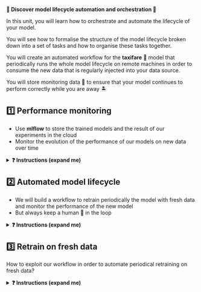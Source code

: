 
[//]: # ( presentation of the unit )

**🥁 Discover model lifecycle automation and orchestration 🎻**

In this unit, you will learn how to orchestrate and automate the lifecycle of your model.

You will see how to formalise the structure of the model lifecycle broken down into a set of tasks and how to organise these tasks together.

You will create an automated workflow for the **taxifare** 🚕 model that periodically runs the whole model lifecycle on remote machines in order to consume the new data that is regularly injected into your data source.

You will store monitoring data 🔎 to ensure that your model continues to perform correctly while you are away 🏝

## 1️⃣ Performance monitoring

- Use **mlflow** to store the trained models and the result of our experiments in the cloud
- Monitor the evolution of the performance of our models on new data over time

<details>
  <summary markdown='span'><strong>❓ Instructions (expand me)</strong></summary>

[//]: # ( challenge tech stack: mlflow )

**💻 Install the package of the current challenge with `make reinstall_package`**

Notice we've added 3 new packages: `mlflow`, `prefect` and  `psycopg2`

In addition, you need to install 2 binaries [Graphviz](https://graphviz.org/) and [xdg-utils](https://www.freedesktop.org/wiki/Software/xdg-utils/) to make Prefect work smoothly:

<details>
  <summary markdown='span'>⚙️ Mac OsX</summary>

```bash
brew install graphviz
```

</details>

<details>
  <summary markdown='span'>⚙️ Mac OsX</summary>

```bash
sudo apt install graphviz xdg-utils
```

</details>

**💻 Do not forget to handle your `.env` file**

_copy_ the `.env.sample`, _fill_ the `.env`, _allow_ `direnv`


### Configure your project for mlflow

The **WagonCab** tech team put in production a **mlflow** server located at [https://mlflow.lewagon.ai](https://mlflow.lewagon.ai). This will be useful in order to track your experiments and store your trained models.

We added a new `MODEL_TARGET` variable to the `.env` project configuration file. This variable defines how the `taxifare-model` package should save the _outputs of the training_ (i.e. the trained _model_, the training _parameters_ and _metrics_) once the training is ov.er. `MODEL_TARGET` can take 2 values: `local` or `mlflow`

❓ **What parameters do you need to interact with mlflow ?**

**📝 Edit your `.env` project configuration file:**

- `MODEL_TARGET` with the corresponding value
- `MLFLOW_EXPERIMENT` should contain `taxifare_experiment_<user.github_nickname>`
- `MLFLOW_MODEL_NAME` should contain `taxifare_<user.github_nickname>`

**🧪 Run the tests with `make test_mlflow_config`**

### Push your parameters

❓ **How do you push your training parameters to mlflow ?**

Let's update the code to push the experiment parameters to mlflow once the training is done.

The pushed params can include `learning_rate`, `batch_size`, and `context`. The code in the `taxifare.interface.main` module already pushes these for you thanks to the `taxifare.ml_logic.registry.save_model()` function:

```python
# main.py
def train()
    #[...]
    model = ...

    params = dict(
        # hyper parameters
        learning_rate=learning_rate,
        batch_size=batch_size,
        # package behavior
        context="train",
        chunk_size=CHUNK_SIZE,
        # data source
        cleaned_first_row=first_row,
        cleaned_row_count=row_count)

    metrics = dict(mean_val=mean_val_mae)

    save_model(model=model, params=params, metrics=metrics)
```

**💻 Complete the first step of the `save_model` function in the `taxifare.ml_logic.registry` module**

```python
# registry.py
def save_model(model: Model = None,
               params: dict = None,
               metrics: dict = None) -> None:
    """
    persist trained model, params and metrics
    """

    if os.environ.get("MODEL_TARGET") == "mlflow":

        print(Fore.BLUE + "\nSave model to mlflow..." + Style.RESET_ALL)

        # retrieve mlflow env params
        # YOUR CODE HERE

        with mlflow.start_run():

            # push parameters to mlflow
            # YOUR CODE HERE
```

**🧪 Try to run the training using `make run_train`**

**✅ Check on the mlflow interface if your parameters has been pushed**

<details>
  <summary markdown='span'><strong> 💡 Hint </strong></summary>

  Have a look at the [mlflow python API documentation](https://mlflow.org/docs/latest/python_api/mlflow.html).

  Do not forget to set the tracking server with `mlflow.set_tracking_uri` and to provide an experiment name with `mlflow.set_experiment`.
</details>

### Push your metrics

❓ **How do you push your training metrics to mlflow ?**

Let's now push the metrics to mlflow. The code should be almost the same as for the parameters of the experiment.

The pushed metrics can include `val_mae`, `mean_val` and `mae`. Again, it is already handled in the `taxifare.interface.main` module:

```python
# main.py
def evaluate()
    #[...]
    metrics_dict = evaluate_model(model=model, X=X_new_processed, y=y_new)
    #[...]
    save_model(params=params, metrics=metrics_dict)
```

**💻 Complete the second step of the `save_model` function in the `taxifare.ml_logic.registry` module**

```python
# registry.py
def save_model(model: Model = None,
               params: dict = None,
               metrics: dict = None) -> None:
    """
    persist trained model, params and metrics
    """

    if os.environ.get("MODEL_TARGET") == "mlflow":
        #[...]
        with mlflow.start_run():
            # STEP 1: push parameters to mlflow
            #[...]

            # STEP 2: push metrics to mlflow
            # YOUR CODE HERE
```

**💻 Try to run an evaluation using `make run_evaluate`**

- At the moment we evaluate on the train set, but don't worry, we will soon simulate new data coming in.

**✅ Check your metrics has been pushed to mlflow**

### Push your trained model

❓ **How do you push your trained model to mlflow ?**

Now for the better part: mlflow allows us to store the trained model so that we can easily refer to it when we want to make a prediction.

This will allow you colleagues to use smoothly the model you have trained !

**💻 Complete the third step of the `save_model` function in the `taxifare.ml_logic.registry` module**

```python
# registry.py
def save_model(model: Model = None,
               params: dict = None,
               metrics: dict = None) -> None:
    """
    persist trained model, params and metrics
    """

    if os.environ.get("MODEL_TARGET") == "mlflow":
        #[...]
        with mlflow.start_run():
            # STEP 1: push parameters to mlflow
            #[...]

            # STEP 2: push metrics to mlflow
            # [...]

            # STEP 3: push model to mlflow
            # YOUR CODE HERE
```

**💻 Try to run a training using `make run_train`**

**✅ Check your model has been pushed to mlflow**

**💻 Put your model in Production in the mlflow UI**

<details>
  <summary markdown='span'><strong> 💡 Hint</strong></summary>

  Have a look at the [mlflow python API for Keras](https://mlflow.org/docs/latest/python_api/mlflow.keras.html) and find a function allowing you to upload your trained model.
</details>

### Make a prediction from you model saved in mlflow

What use is it to store my model in mlflow you say ? Well for starters mlflow allows you to handle very easily the lifecycle stage (_None_, _Staging_ or _Production_) of the model in order to synchronize the information accross the team. And more importantly, it allows any application to load a trained model in a given stage in order to make a prediction.

❓ **How do you make a prediction from a trained model stored in mlflow ?**

**💻 Complete the `load_model` function in the `taxifare.ml_logic.registry` module, then run a prediction using `make run_pred`**

<details>
  <summary markdown='span'><strong> 💡 Hint </strong></summary>

  Have a look at the [mlflow python API for Keras](https://mlflow.org/docs/latest/python_api/mlflow.keras.html) and find a function allowing you to retrieve your trained model.
</details>

🏁 Congrats! Your `taxifare` package is now persisting every aspect of your experiments in **mlflow**

</details>

## 2️⃣ Automated model lifecycle

- We will build a workflow to retrain periodically the model with fresh data and monitor the performance of the new model
- But always keep a human 👀 in the loop

<details>
  <summary markdown='span'><strong>❓ Instructions (expand me)</strong></summary>

The WagonCab tech team is amazed by your work and decides to assign to you a new challenging task: automating the complete workflow of the model lifecycle.

The team wants to value your time as much as possible and tasked an itern to provide you with the **Prefect** boilerplate code for a new package that will allow you to automate the complete lifecycle of your model 🤩

### Workflow package structure

Here are the new files added by the intern:

``` bash
.
└── taxifare
    ├── .python-version
    ├── Makefile
    ├── requirements.txt
    ├── setup.py
    ├── flow
    │   ├── flow.py                               # ♻️ workflow lifecycle code
    │   └── main.py                               # 🚀 workflow launcher
    ├── data_sources
    │   ├── big_query.py
    │   └── local_disk.py
    ├── interface
    │   └── main.py
    └── ml_logic
        ├── data.py
        ├── encoders.py
        ├── model.py
        ├── params.py
        ├── preprocessor.py
        ├── registry.py
        ├── registry_db.py                    # 📦 mlflow database interface
        └── utils.py
```

#### `taxifare.flow.flow`

The trainee provided you with a full **Prefect** workflow boilerplate that they think will best allow you to plug the `taxifare` and build a complete automation for its lifecycle.

The new intern of the company is a little bit clumbsy and might have forgotten a few imports 😬

Luckily for us, the [Prefect doc](https://docs.prefect.io/orchestration/) is awesome !

#### `taxifare.flow.main`

The intern provided an entry point allowing you to trigger **ONE** run of the model lifecycle.

They also added a new `Makefile` _directive_ callable with `make run_workflow`.

Each time you run `make run_workflow` the `taxifare.flow.main` module is ran once, triggering a single full lifecycle of training for your model.

#### `taxifare.ml_logic.registry_db`

In all its wisdom, the intern thought it would be a good idea to have a function reponsible for querying the **mlflow** database in order to retrieve the latest row on which the model has trained.

This way whenever a new model lifecycle is ran the model only runs on the new data and does not retrain on data it has already seen.

### Configure your project for Prefect

❓ **What parameters do you need to interact with Prefect ?**

**📝 Edit your `.env` project configuration file:**
- `PREFECT_FLOW_NAME` should follow `taxifare_lifecycle_<user.github_nickname>` convention
- `PREFECT_LOG_LEVEL` variable to `WARNING`(more info [here](https://docs.prefect.io/core/concepts/logging.html)).

**🧪 Run the tests with `make test_prefect_config`**

### Complete the workflow

❓ **How do you complete the workflow ?**

Our goal is to be able to run the workflow in an automated way, that is without any human supervision in the loop.

We want our worflow to:
- Look for new data push by the Data Engineer of the WagonCab team in our database (the data eng will always push new data in our data source training table)
- Evaluate the performance of our current model in _Production_ (remember the mlflow stage ?) on the new data
- Train the latest model in _Production_ with the new data an see how the performance improves
- Communicate to the team the performance of the past and new models on the new data in order to decide whether to put the newly trained model in _Production_

Luckily for us, all the features are already backed in our existing `taxifare` package, so we only have to do the wiring and make sure that everything works correctly !

**💻 Complete the `taxifare.flow.main` and all the functions in the `taxifare.flow.flow` module (look for `# YOUR CODE HERE`)**

**✅ Try to `make run_workflow`**

<details>
  <summary markdown='span'><strong> 💡 Hint </strong></summary>

  You do not need to write all the code right away before you test it: just put fake values in the return of the functions that you have not finished yet and observe what happens when you `make run_workflow`.
</details>

### Leverage the Prefect suite

Now you have a functional workflow, sure you want to get the Prefect server + interface to play with.

1. Create an account on [Prefect Cloud](https://cloud.prefect.io/) and get an API key
1. Store your API key in a secret place 🙊
1. Launch a Prefect server (cf lecture)
1. Switch the `PREFECT_BACKEND_SERVER` to `production`

**💻 Try to `make run_workflow`**

**✅ Check your workflow has been pushed to your Prefect dashboard**

Feel free to play with the UI to get familiar with.

🏁 Congrats! You plugged the `taxifare` to a full workflow lifecycle

</details>

## 3️⃣ Retrain on fresh data

How to exploit our workflow in order to automate periodical retraining on fresh data?

<details>
  <summary markdown='span'><strong>❓ Instructions (expand me)</strong></summary>

The `taxifare.flow` package is now ready for production.Now we want to make it run on several iterations of new incomings data.

The data engineer of the WagonCab team provide you with a few commands of their own crafting allowing you to inject new data iteratively in your data source, either on your local machine or in **Big Query**.

### Retrieve new data

❓ **How do you know which data is new in your data source ?**

The idea is to store in mlflow along with the training parameters the index of the last data row the model has seen during the latest training.

Luckily the tech team already though of this and the `first_row` and `row_count` parameters are already stored in mlflow on each training.

They even went as far as to provide you with a **mlflow** database schema in order to allow you to retrieve the data you are looking for.

<a href="https://raw.githubusercontent.com/lewagon/data-images/master/DE/mlflow-tables.png"><img src="https://raw.githubusercontent.com/lewagon/data-images/master/DE/mlflow-tables.png" width="150" alt="mlflow tables"></a>

And because they are very kind they also hand you a small piece of paper where the secret access codes for a read only account to the database are written in cypher:

```yaml
MLFLOW_DB_USER=taxifare_readonly
MLFLOW_DB_PASSWORD=m4e7dbNPDPg8tNR2Br36NgUGd3
MLFLOW_DB_HOSTNAME=wagon-mlflo-1768.postgresql.a.osc-fr1.scalingo-dbs.com
MLFLOW_DB_PORT=37750
MLFLOW_DB_NAME=wagon_mlflo_1768
```

**📝 Fill the `MLFLOW_DB_USER`, `MLFLOW_DB_PASSWORD`, `MLFLOW_DB_HOSTNAME`, `MLFLOW_DB_PORT` and `MLFLOW_DB_NAME` variables in the `.env` project configuration**

Once the codes are in your `.env`, find an appropriate way to destroy the small piece of paper 💣 🧨 💥 🔥

**🧪 Run the tests with `make test_mlflow_db_config`**

❓ **How do retrieve the rank of the next first row to be trained from?**

Use the `first_row` and `row_count` parameters in the mlflow database in order to process the index of the latest trained row.

👉 You should query the database from your code in order to retrieve these values.

<details>
  <summary markdown='span'><strong> 💡 Hint </strong></summary>

  You can have a look at the structure of the database using **DBeaver**. Remember that `make show_env` will allow you to retrieve easily the parameters for the read only account to connect to the database. The database used by mlflow is a **Postgres** database (you need to specify the type of connection to create when using _DBeaver_).

</details>

**💻 Complete the `get_next_first_row` function in `taxifare.ml_logic.registry_db` module**

**✅ Try your function in ipython**

<details>
  <summary markdown='span'><strong> 💡 Hint </strong></summary>

In order to query the mlflow database from your code, you need a package able to connect to a _Postgres_ database. Let's use the _psycopg_ package that we have installed earlier.

Here is how you can query the database:

``` bash
import psycopg2
import psycopg2.extras

tracking_db_uri = os.environ.get("MLFLOW_TRACKING_DB")

conn = psycopg2.connect(tracking_db_uri)

cur = conn.cursor(cursor_factory=psycopg2.extras.RealDictCursor)

mlflow_query = """
SELECT * FROM experiments;
"""

cur.execute(mlflow_query)

results = cur.fetchall()
```

</details>

**💻 Update the `taxifare.flow.flow.py` file to use your brand new function to get the next first row**

```python
# flow.py
def get_next_training_params(experiment):
    #[...]
    # train on the whole dataset
        # this function will take meaning in the step 3 of the challenge
        # next_row = 0
        next_row = get_next_first_row(experiment)
```

**✅ Try to `make run_workflow` and check both Mlflow UI and Prefect UI**

**🧪 Run the tests with `make test_get_next_first_row`**

### Simulate the passing of time

Let's play with the data engineer commands and see how the performance of our model behaves when we inject new data into the data source.

❓ **How do you inject new data in the data source ?**

The data engineer provided two sets of commands...

If you configured your `.env` so that your code sources the data from your local disk:
- `make reset_data_sources` will remove temporary data from your `data` directory
- `make show_data_sources` will show the data available for injection in your data source
- `make get_new_month` will inject one month worth of new data in your data source

If your code sources the data from Big Query:
- `make reset_bq_tables` will reset the Big Query dataset specified in your `.env`
- `make show_bq_tables` will show the state of your Big Query dataset tables
- `make push_month_to_bq` will inject one month worth of new data in your Big Query dataset table

Now your goal will be to alternate for example `make get_new_month` and `make run_workflow` to inject new data and run a whole workflow lifecycle.

**💻 Run the `make get_new_month` and `make run_workflow` commands until there is no more data to process**

**✅ Have a look at the evolution of the performance in the Mlflow UI**

🏁 Congrats! Your workflow lifecycle is ready to be shipped in production 🔥

</details>

